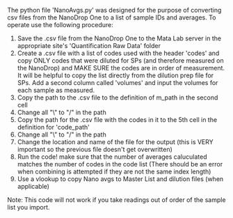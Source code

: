 The python file 'NanoAvgs.py' was designed for the purpose of converting csv files from the NanoDrop One to a list of sample IDs and averages.
To operate use the following procedure:
  1. Save the .csv file from the NanoDrop One to the Mata Lab server in the appropriate site's 'Quantification Raw Data' folder
  2. Create a .csv file with a list of codes used with the header 'codes' and copy ONLY codes that were diluted for SPs (and therefore measured on the NanoDrop) and MAKE SURE the codes are in order of measurement. It will be helpful to copy the list directly from the dilution prep file for SPs. Add a second column called 'volumes' and input the volumes for each sample as measured.
  4. Copy the path to the .csv file to the definition of m_path in the second cell
  5. Change all "\\" to "/" in the path
  6. Copy the path for the .csv file with the codes in it to the 5th cell in the definition for 'code_path'
  7. Change all "\\" to "/" in the path
  8. Change the location and name of the file for the output (this is VERY important so the previous file doesn't get overwritten)
  9. Run the code! make sure that the number of averages caluculated matches the number of codes in the code list (There should be an error when combining is attempted if they are not the same index length)
  10. Use a vlookup to copy Nano avgs to Master List and dilution files (when applicable)

Note: This code will not work if you take readings out of order of the sample list you import. 
